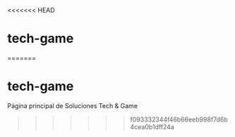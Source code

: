 <<<<<<< HEAD
# tech-game
=======
# tech-game

Página principal de Soluciones Tech & Game 
>>>>>>> f093332344f46b66eeb998f7d6b4cea0b1dff24a
